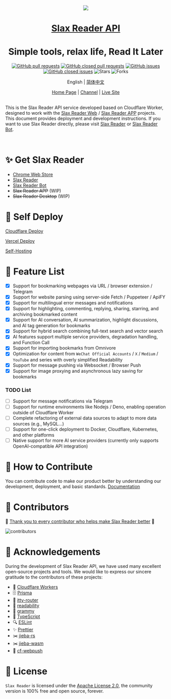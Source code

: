 <div align="center">
<img src="https://r-beta.slax.com/icon.png" />
<h1> <a href="https://slax.com/slax-reader.html">Slax Reader API </a> </h1>
<h1>Simple tools, relax life, Read It Later </h1>

[![GitHub pull requests](https://img.shields.io/github/issues-pr/slax-lab/slax-reader-api?style=flat)](https://github.com/slax-lab/slax-reader-api/pulls) [![GitHub closed pull requests](https://img.shields.io/github/issues-pr-closed/slax-lab/slax-reader-api?style=flat)](https://github.com/slax-lab/slax-reader-api/pulls?q=is%3Apr+is%3Aclosed) [![GitHub issues](https://img.shields.io/github/issues/slax-lab/slax-reader-api?style=flat)](https://github.com/slax-lab/slax-reader-api/issues) [![GitHub closed issues](https://img.shields.io/github/issues-closed/slax-lab/slax-reader-api?style=flat)](https://github.com/slax-lab/slax-reader-api/issues?q=is%3Aissue+is%3Aclosed) ![Stars](https://img.shields.io/github/stars/slax-lab/slax-reader-api?style=flat) ![Forks](https://img.shields.io/github/forks/slax-lab/slax-reader-api?style=flat)

English | [简体中文](./public/README_CN.md)

</div>

<div align="center">
    <a href="https://slax.com/slax-reader.html">Home Page</a> |
    <a href="https://t.me/slax_app">Channel</a> |
    <a href="https://r.slax.com">Live Site</a>
</div>
</br>

This is the Slax Reader API service developed based on Cloudflare Worker, designed to work with the [Slax Reader Web](https://github.com/slax-lab/slax-reader-web) / [Slax Reader APP](https://github.com/slax-lab/slax-reader-client) projects. This document provides deployment and development instructions. If you want to use Slax Reader directly, please visit [Slax Reader](https://r.slax.com) or [Slax Reader Bot](https://t.me/slax_reader_bot).

<div align="center">

</div>
</br>

# ✨ Get Slax Reader

- [Chrome Web Store](https://chromewebstore.google.com/detail/slax-reader/gdnhaajlomjkhahnmiijphnodkcfikfd)
- [Slax Reader](https://r.slax.com)
- [Slax Reader Bot](https://t.me/slax_reader_bot)
- ~~Slax Reader APP~~ (WIP)
- ~~Slax Reader Desktop~~ (WIP)

# 🚀 Self Deploy

[Cloudflare Deploy](./public/CLOUDFLARE-DEPLOY-EN.md)

[Vercel Deploy](./public/VERCEL-DEPLOY-EN.md)

[Self-Hosting](./public/SELF-HOSTING-EN.md)

# 🎉 Feature List

- [x] Support for bookmarking webpages via URL / browser extension / Telegram
- [x] Support for website parsing using server-side Fetch / Puppeteer / ApiFY
- [x] Support for multilingual error messages and notifications
- [x] Support for highlighting, commenting, replying, sharing, starring, and archiving bookmarked content
- [x] Support for AI conversation, AI summarization, highlight discussions, and AI tag generation for bookmarks
- [x] Support for hybrid search combining full-text search and vector search
- [x] AI features support multiple service providers, degradation handling, and Function Call
- [x] Support for importing bookmarks from Omnivore
- [x] Optimization for content from `WeChat Official Accounts` / `X` / `Medium` / `YouTube` and series with overly simplified Readability
- [x] Support for message pushing via Websocket / Browser Push
- [x] Support for image proxying and asynchronous lazy saving for bookmarks

### TODO List

- [ ] Support for message notifications via Telegram
- [ ] Support for runtime environments like Nodejs / Deno, enabling operation outside of Cloudflare Worker
- [ ] Complete refactoring of external data sources to adapt to more data sources (e.g., MySQL...)
- [ ] Support for one-click deployment to Docker, Cloudflare, Kubernetes, and other platforms
- [ ] Native support for more AI service providers (currently only supports OpenAI-compatible API integration)

# 🤝 How to Contribute

You can contribute code to make our product better by understanding our development, deployment, and basic standards. [Documentation](./public/HOW-TO-CONTRIBUTION-EN.md)

# 💖 Contributors

💖 [Thank you to every contributor who helps make Slax Reader better](https://github.com/slax-lab/slax-reader-api/graphs/contributors) 💖

<img src="https://contrib.rocks/image?repo=slax-lab/slax-reader-api" alt="contributors">
</a>

# 🙏 Acknowledgements

During the development of Slax Reader API, we have used many excellent open-source projects and tools. We would like to express our sincere gratitude to the contributors of these projects:

- 🚀 [Cloudflare Workers](https://developers.cloudflare.com/workers/)
- 🗄️ [Prisma](https://www.prisma.io/)
- 🔄 [itty-router](https://github.com/kwhitley/itty-router)
- 📖 [readability](https://github.com/mozilla/readability)
- 🤖 [grammy](https://gram.dev/)
- 📝 [TypeScript](https://www.typescriptlang.org/)
- 🔍 [ESLint](https://eslint.org/)
- ✨ [Prettier](https://prettier.io/)
- ✂️ [jieba-rs](https://github.com/messense/jieba-rs)
- ✂️ [jieba-wasm](https://github.com/fengkx/jieba-wasm)
- 💬 [cf-webpush](https://github.com/aynh/cf-webpush)

# 📝 License

`Slax Reader` is licensed under the [Apache License 2.0](LICENSE), the community version is 100% free and open source, forever.
